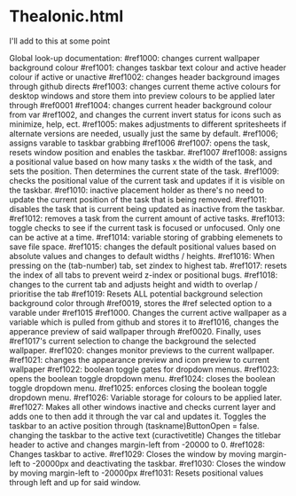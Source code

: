# Thealonic.html
I'll add to this at some point


Global look-up documentation:
#ref1000: changes current wallpaper background colour
#ref1001: changes taskbar text colour and active header colour if active or unactive
#ref1002: changes header background images through github directs
#ref1003: changes current theme active colours for desktop windows and store them into preview colours to be applied later through #ref0001
#ref1004: changes current header background colour from var #ref1002, and changes the current invert status for icons such as minimize, help, ect.
#ref1005: makes adjustments to different spritesheets if alternate versions are needed, usually just the same by default.
#ref1006; assigns varable to taskbar grabbing #ref1006
#ref1007: opens the task, resets window position and enables the taskbar. #ref1007
#ref1008: assigns a positional value based on how many tasks x the width of the task, and sets the position. Then determines the current state of the task.
#ref1009: checks the positional value of the current task and updates if it is visible on the taskbar.
#ref1010: inactive placement holder as there's no need to update the current position of the task that is being removed.
#ref1011: disables the task that is current being updated as inactive from the taskbar.
#ref1012: removes a task from the current amount of active tasks.
#ref1013: toggle checks to see if the current task is focused or unfocused. Only one can be active at a time.
#ref1014: variable storing of grabbing elemenets to save file space.
#ref1015: changes the default positional values based on absolute values and changes to default widths / heights.
#ref1016: When pressing on the (tab-number) tab, set zindex to highest tab.
#ref1017: resets the index of all tabs to prevent weird z-index or positional bugs.
#ref1018: changes to the current tab and adjusts height and width to overlap / prioritise the tab
#ref1019: Resets ALL potential background selection background color through #ref0019, stores the #ref selected option to a varable under #ref1015 #ref1000. 
          Changes the current active wallpaper as a variable which is pulled from github and stores it to #ref1016, 
          changes the apperance preview of said wallpaper through #ref0020.
          Finally, uses #ref1017's current selection to change the background the selected wallpaper.
#ref1020: changes monitor previews to the current wallpaper.
#ref1021: changes the appearance preview and icon preview to current wallpaper
#ref1022: boolean toggle gates for dropdown menus.
#ref1023: opens the boolean toggle dropdown menu.
#ref1024: closes the boolean toggle dropdown menu.
#ref1025: enforces closing the boolean toggle dropdown menu.
#ref1026: Variable storage for colours to be applied later.
#ref1027: Makes all other windows inactive and checks current layer and adds one to then add it through the var cal and updates it.
          Toggles the taskbar to an active position through (taskname)ButtonOpen = false. changing the taskbar to the active text (curactivetitle)
          Changes the titlebar header to active and changes margin-left from -20000 to 0.
#ref1028: Changes taskbar to active.
#ref1029: Closes the window by moving margin-left to -20000px and deactivating the taskbar.
#ref1030: Closes the window by moving margin-left to -20000px
#ref1031: Resets positional values through left and up for said window.
